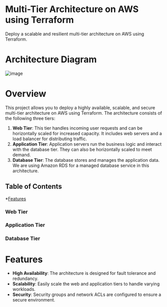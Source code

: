 # Multi-Tier Architecture on AWS using Terraform
Deploy a scalable and resilient multi-tier architecture on AWS using Terraform.

# Architecture Diagram

![image](https://github.com/EKechei/Botcamp/assets/128794751/e4d31635-0ef9-480a-ab45-14189257d590)

# Overview
This project allows you to deploy a highly available, scalable, and secure multi-tier architecture on AWS using Terraform. The architecture consists of the following three tiers:
1. **Web Tier**: This tier handles incoming user requests and can be horizontally scaled for increased capacity. It includes web servers and a load balancer for distributing traffic.
2. **Application Tier**:  Application servers run the business logic and interact with the database tier. They can also be horizontally scaled to meet demand.
3. **Database Tier**: The database stores and manages the application data. We are using Amazon RDS for a managed database service in this architecture.

## Table of Contents
*[Features](#features)
### Web Tier
### Application Tier
### Database Tier
# Features
- **High Availability**: The architecture is designed for fault tolerance and redundancy.
- **Scalability**: Easily scale the web and application tiers to handle varying workloads.
- **Security**: Security groups and network ACLs are configured to ensure a secure environment.
